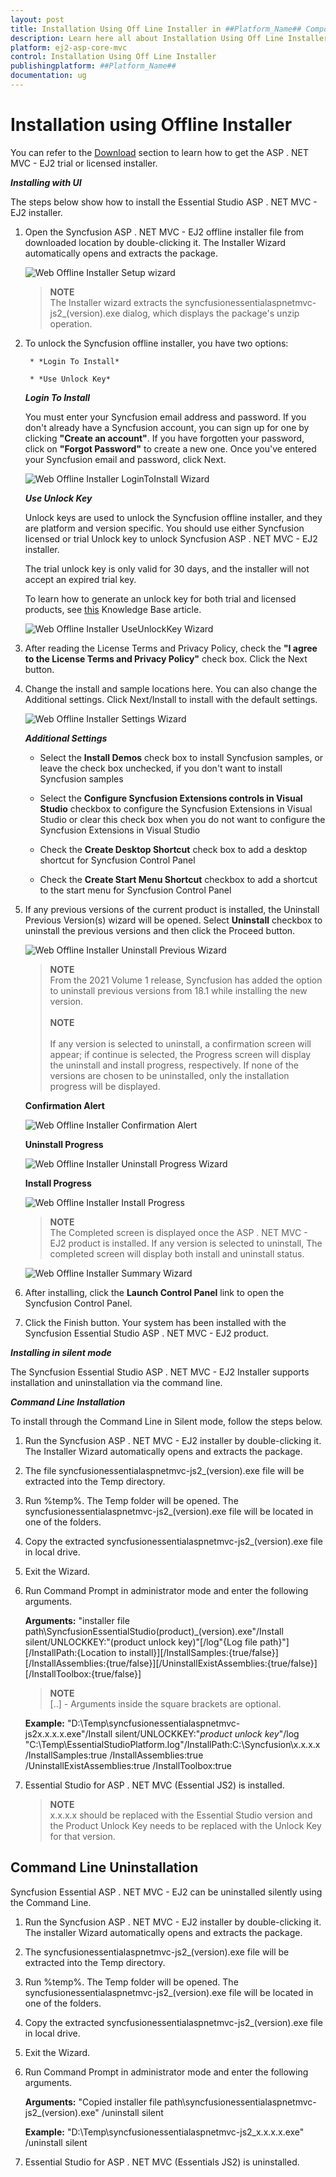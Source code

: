```yaml
---
layout: post
title: Installation Using Off Line Installer in ##Platform_Name## Component
description: Learn here all about Installation Using Off Line Installer in Syncfusion ##Platform_Name## component and more.
platform: ej2-asp-core-mvc
control: Installation Using Off Line Installer
publishingplatform: ##Platform_Name##
documentation: ug
---
```


# Installation using Offline Installer

You can refer to the [Download](https://ej2.syncfusion.com/aspnetmvc/documentation/installation/download/) section to learn how to get the ASP . NET MVC - EJ2 trial or licensed installer.

***Installing with UI***

The steps below show how to install the Essential Studio ASP . NET MVC - EJ2 installer.

1. Open the Syncfusion ASP . NET MVC - EJ2 offline installer file from downloaded location by double-clicking it. The Installer Wizard automatically opens and extracts the package.

    ![Web Offline Installer Setup wizard](images\webofflineinstaller-1.png)

    >**NOTE** <br /> The Installer wizard extracts the syncfusionessentialaspnetmvc-js2_(version).exe dialog, which displays the package's unzip operation.

2. To unlock the Syncfusion offline installer, you have two options:

        * *Login To Install*

        * *Use Unlock Key*

    ***Login To Install***

    You must enter your Syncfusion email address and password. If you don't already have a Syncfusion account, you can sign up for one by clicking **"Create an account"**. If you have forgotten your password, click on **"Forgot Password"** to create a new one. Once you've entered your Syncfusion email and password, click Next.

    ![Web Offline Installer LoginToInstall Wizard](images\webofflineinstaller-2.png)

    ***Use Unlock Key***

    Unlock keys are used to unlock the Syncfusion offline installer, and they are platform and version specific. You should use either Syncfusion licensed or trial Unlock key to unlock Syncfusion ASP . NET MVC - EJ2 installer.

    The trial unlock key is only valid for 30 days, and the installer will not accept an expired trial key.

    To learn how to generate an unlock key for both trial and licensed products, see [this](https://www.syncfusion.com/kb/2326) Knowledge Base article.

    ![Web Offline Installer UseUnlockKey Wizard](images\webofflineinstaller-3.png)

3. After reading the License Terms and Privacy Policy, check the **"I agree to the License Terms and Privacy Policy"** check box. Click the Next button.

4. Change the install and sample locations here. You can also change the Additional settings. Click Next/Install to install with the default settings.

   ![Web Offline Installer Settings Wizard](images\webofflineinstaller-4.png)

   ***Additional Settings***

   * Select the **Install Demos** check box to install Syncfusion samples, or leave the check box unchecked, if you don't want to install Syncfusion samples

   * Select the **Configure Syncfusion Extensions controls in Visual Studio** checkbox to configure the Syncfusion Extensions in Visual Studio or clear this check box when you do not want to configure the Syncfusion Extensions in Visual Studio

   * Check the **Create Desktop Shortcut** check box to add a desktop shortcut for Syncfusion Control Panel

   * Check the **Create Start Menu Shortcut** checkbox to add a shortcut to the start menu for Syncfusion Control Panel

5. If any previous versions of the current product is installed, the Uninstall Previous Version(s) wizard will be opened. Select **Uninstall** checkbox to uninstall the previous versions and then click the Proceed button.

    ![Web Offline Installer Uninstall Previous Wizard](images\webofflineinstaller-5.png)

    >**NOTE** <br /> From the 2021 Volume 1 release, Syncfusion has added the option to uninstall previous versions from 18.1 while installing the new version.<br /><br /> **NOTE** <br/><br /> If any version is selected to uninstall, a confirmation screen will appear; if continue is selected, the Progress screen will display the uninstall and install progress, respectively. If none of the versions are chosen to be uninstalled, only the installation progress will be displayed.

    **Confirmation Alert**

    ![Web Offline Installer Confirmation Alert](images\webofflineinstaller-6.png)

    **Uninstall Progress**

    ![Web Offline Installer Uninstall Progress Wizard](images\webofflineinstaller-7.png)

    **Install Progress**

    ![Web Offline Installer Install Progress](images\webofflineinstaller-8.png)

    >**NOTE** <br /> The Completed screen is displayed once the ASP . NET MVC - EJ2 product is installed. If any version is selected to uninstall, The completed screen will display both install and uninstall status.

    ![Web Offline Installer Summary Wizard](images\webofflineinstaller-9.png)

6. After installing, click the **Launch Control Panel** link to open the Syncfusion Control Panel.

7. Click the Finish button. Your system has been installed with the Syncfusion Essential Studio ASP . NET MVC - EJ2 product.

***Installing in silent mode***

The Syncfusion Essential Studio ASP . NET MVC - EJ2 Installer supports installation and uninstallation via the command line.

***Command Line Installation***

To install through the Command Line in Silent mode, follow the steps below.

1. Run the Syncfusion ASP . NET MVC - EJ2 installer by double-clicking it. The Installer Wizard automatically opens and extracts the package.

2. The file syncfusionessentialaspnetmvc-js2_(version).exe file will be extracted into the Temp directory.

3. Run %temp%. The Temp folder will be opened. The syncfusionessentialaspnetmvc-js2_(version).exe file will be located in one of the folders.

4. Copy the extracted syncfusionessentialaspnetmvc-js2_(version).exe file in local drive.

5. Exit the Wizard.

6. Run Command Prompt in administrator mode and enter the following arguments.

    **Arguments:** "installer file path\SyncfusionEssentialStudio(product)_(version).exe"/Install silent/UNLOCKKEY:"(product unlock key)"[/log"{Log file path}"][/InstallPath:{Location to install}][/InstallSamples:{true/false}][/InstallAssemblies:{true/false}][/UninstallExistAssemblies:{true/false}][/InstallToolbox:{true/false}]

    >**NOTE** <br /> [..] - Arguments inside the square brackets are optional.

    **Example:** "D:\Temp\syncfusionessentialaspnetmvc-js2x.x.x.x.exe"/Install silent/UNLOCKKEY:"*product unlock key*"/log "C:\Temp\EssentialStudioPlatform.log"/InstallPath:C:\Syncfusion\x.x.x.x /InstallSamples:true /InstallAssemblies:true /UninstallExistAssemblies:true /InstallToolbox:true

7. Essential Studio for ASP . NET MVC (Essential JS2) is installed.

    >**NOTE** <br /> x.x.x.x should be replaced with the Essential Studio version and the Product Unlock Key needs to be replaced with the Unlock Key for that version.

## Command Line Uninstallation

Syncfusion Essential ASP . NET MVC - EJ2 can be uninstalled silently using the Command Line.

1. Run the Syncfusion ASP . NET MVC - EJ2 installer by double-clicking it. The installer Wizard automatically opens and extracts the package.

2. The syncfusionessentialaspnetmvc-js2_(version).exe file will be extracted into the Temp directory.

3. Run %temp%. The Temp folder will be opened. The syncfusionessentialaspnetmvc-js2_(version).exe file will be located in one of the folders.

4. Copy the extracted syncfusionessentialaspnetmvc-js2_(version).exe file in local drive.

5. Exit the Wizard.

6. Run Command Prompt in administrator mode and enter the following arguments.

    **Arguments:** "Copied installer file path\syncfusionessentialaspnetmvc-js2_(version).exe" /uninstall silent

    **Example:** "D:\Temp\syncfusionessentialaspnetmvc-js2_x.x.x.x.exe" /uninstall silent

7. Essential Studio for ASP . NET MVC (Essentials JS2) is uninstalled.